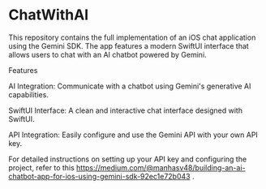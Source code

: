 # ChatWithAI
This repository contains the full implementation of an iOS chat application using the Gemini SDK. The app features a modern SwiftUI interface that allows users to chat with an AI chatbot powered by Gemini.


Features

AI Integration: Communicate with a chatbot using Gemini's generative AI capabilities.

SwiftUI Interface: A clean and interactive chat interface designed with SwiftUI.

API Integration: Easily configure and use the Gemini API with your own API key.

For detailed instructions on setting up your API key and configuring the project, refer to this https://medium.com/@manhasv48/building-an-ai-chatbot-app-for-ios-using-gemini-sdk-92ec1e72b043 .
